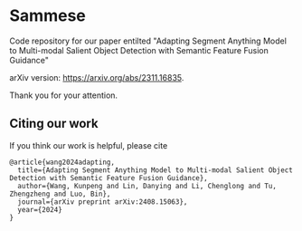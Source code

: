 # Sammese
Code repository for our paper entilted "Adapting Segment Anything Model to Multi-modal Salient Object Detection with Semantic Feature Fusion Guidance"

arXiv version: https://arxiv.org/abs/2311.16835.

Thank you for your attention.
## Citing our work

If you think our work is helpful, please cite

```
@article{wang2024adapting,
  title={Adapting Segment Anything Model to Multi-modal Salient Object Detection with Semantic Feature Fusion Guidance},
  author={Wang, Kunpeng and Lin, Danying and Li, Chenglong and Tu, Zhengzheng and Luo, Bin},
  journal={arXiv preprint arXiv:2408.15063},
  year={2024}
}
```
